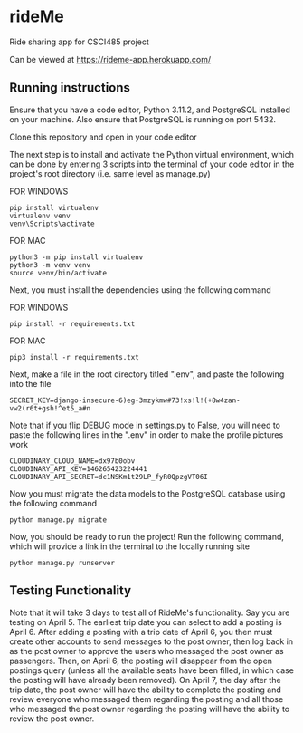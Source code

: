 # rideMe

Ride sharing app for CSCI485 project

Can be viewed at https://rideme-app.herokuapp.com/ 

## Running instructions

Ensure that you have a code editor, Python 3.11.2, and PostgreSQL installed on 
your machine. Also ensure that PostgreSQL is running on port 5432.

Clone this repository and open in your code editor

The next step is to install and activate the Python virtual environment, which
can be done by entering 3 scripts into the terminal of your code editor in the 
project's root directory (i.e. same level as manage.py)

FOR WINDOWS 
```
pip install virtualenv
virtualenv venv
venv\Scripts\activate
```

FOR MAC 
```
python3 -m pip install virtualenv
python3 -m venv venv
source venv/bin/activate
```
Next, you must install the dependencies using the following command

FOR WINDOWS
```
pip install -r requirements.txt
```

FOR MAC
```
pip3 install -r requirements.txt
```

Next, make a file in the root directory titled ".env", and paste the following into
the file
```
SECRET_KEY=django-insecure-6)eg-3mzykmw#73!xs!l!(+8w4zan-vw2(r6t+gsh!^et5_a#n
```

Note that if you flip DEBUG mode in settings.py to False, you will need to paste
the following lines in the ".env" in order to make the profile pictures work
```
CLOUDINARY_CLOUD_NAME=dx97b0obv
CLOUDINARY_API_KEY=146265423224441
CLOUDINARY_API_SECRET=dc1NSKm1t29LP_fyR0QpzgVT06I
```


Now you must migrate the data models to the PostgreSQL database using the following
command
```
python manage.py migrate
```

Now, you should be ready to run the project! Run the following command, which will 
provide a link in the terminal to the locally running site
```
python manage.py runserver
```


## Testing Functionality

Note that it will take 3 days to test all of RideMe's functionality. Say you are testing
on April 5. The earliest trip date you can select to add a posting is April 6. After adding
a posting with a trip date of April 6, you then must create other accounts to send messages 
to the post owner, then log back in as the post owner to approve the users who messaged the 
post owner as passengers. Then, on April 6, the posting will disappear from the open postings 
query (unless all the available seats have been filled, in which case the posting will have 
already been removed). On April 7, the day after the trip date, the post owner will have the 
ability to complete the posting and review everyone who messaged them regarding the posting 
and all those who messaged the post owner regarding the posting will have the ability to 
review the post owner.
